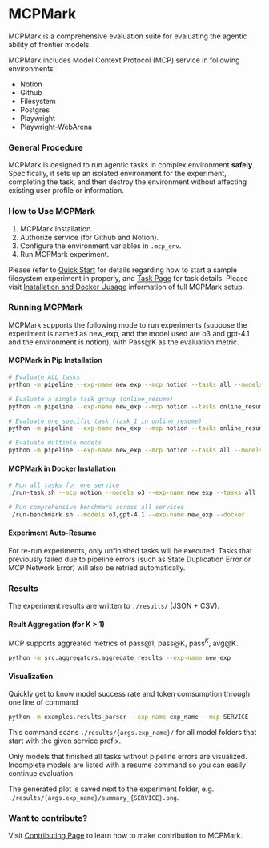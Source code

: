 # MCPMark
MCPMark is a comprehensive evaluation suite for evaluating the agentic ability of frontier models.

MCPMark includes Model Context Protocol (MCP) service in following environments
- Notion
- Github
- Filesystem
- Postgres
- Playwright
- Playwright-WebArena

### General Procedure
MCPMark is designed to run agentic tasks in complex environment **safely**. Specifically, it sets up an isolated environment for the experiment, completing the task, and then destroy the environment without affecting existing user profile or information.

### How to Use MCPMark
1. MCPMark Installation.
2. Authorize service (for Github and Notion).
3. Configure the environment variables in `.mcp_env`.
4. Run MCPMark experiment.

Please refer to [Quick Start](./quickstart.md) for details regarding how to start a sample filesystem experiment in properly, and [Task Page](./datasets/task.md) for task details. Please visit [Installation and Docker Uusage](./installation_and_docker_usage.md) information of full MCPMark setup.

### Running MCPMark

MCPMark supports the following mode to run experiments (suppose the experiment is named as new_exp, and the model used are o3 and gpt-4.1 and the environment is notion), with Pass@K as the evaluation metric.

#### MCPMark in Pip Installation
```bash
# Evaluate ALL tasks
python -m pipeline --exp-name new_exp --mcp notion --tasks all --models o3 --k K

# Evaluate a single task group (online_resume)
python -m pipeline --exp-name new_exp --mcp notion --tasks online_resume --models o3 --k K

# Evaluate one specific task (task_1 in online_resume)
python -m pipeline --exp-name new_exp --mcp notion --tasks online_resume/task_1 --models o3 --k K

# Evaluate multiple models
python -m pipeline --exp-name new_exp --mcp notion --tasks all --models o3,gpt-4.1 --k K
```

#### MCPMark in Docker Installation
```bash
# Run all tasks for one service
./run-task.sh --mcp notion --models o3 --exp-name new_exp --tasks all

# Run comprehensive benchmark across all services
./run-benchmark.sh --models o3,gpt-4.1 --exp-name new_exp --docker
```

#### Experiment Auto-Resume
For re-run experiments, only unfinished tasks will be executed. Tasks that previously failed due to pipeline errors (such as State Duplication Error or MCP Network Error) will also be retried automatically.

### Results
The experiment results are written to `./results/` (JSON + CSV).

#### Reult Aggregation (for K > 1)
MCP supports aggreated metrics of pass@1, pass@K, $\text{pass}^{K}$, avg@K.
```bash
python -m src.aggregators.aggregate_results --exp-name new_exp
```

#### Visualization
Quickly get to know model success rate and token comsumption through one line of command

```bash
python -m examples.results_parser --exp-name exp_name --mcp SERVICE
```

This command scans `./results/{args.exp_name}/` for all model folders that start with the given service prefix.

Only models that finished all tasks without pipeline errors are visualized. Incomplete models are listed with a resume command so you can easily continue evaluation.

The generated plot is saved next to the experiment folder, e.g. `./results/{args.exp_name}/summary_{SERVICE}.png`.

### Want to contribute?
Visit [Contributing Page](./contributing) to learn how to make contribution to MCPMark.
